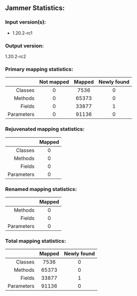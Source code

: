 Jammer Statistics:
------------------
### Input version(s):
- 1.20.2-rc1
### Output version:
1.20.2-rc2
### Primary mapping statistics:
|            | Not mapped | Mapped | Newly found |
| ----------:|:----------:|:------:|:-----------:|
|    Classes |     0      |  7536  |      0      |
|    Methods |     0      | 65373  |      0      |
|     Fields |     0      | 33877  |      1      |
| Parameters |     0      | 91136  |      0      |
### Rejuvenated mapping statistics:
|            | Mapped |
| ----------:|:------:|
|    Classes |   0    |
|    Methods |   0    |
|     Fields |   0    |
| Parameters |   0    |
### Renamed mapping statistics:
|            | Mapped |
| ----------:|:------:|
|    Methods |   0    |
|     Fields |   0    |
| Parameters |   0    |
### Total mapping statistics:
|            | Mapped | Newly found |
| ----------:|:------:|:-----------:|
|    Classes |  7536  |      0      |
|    Methods | 65373  |      0      |
|     Fields | 33877  |      1      |
| Parameters | 91136  |      0      |
